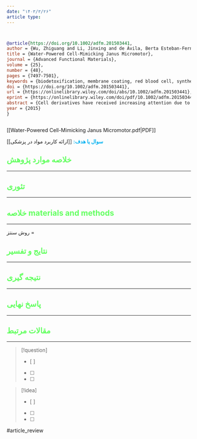 ```yaml
---
date: "۱۴۰۳/۳/۲۶"
article type:
---
```


```bibtex


@article{https://doi.org/10.1002/adfm.201503441,
author = {Wu, Zhiguang and Li, Jinxing and de Ávila, Berta Esteban-Fernández and Li, Tianlong and Gao, Weiwei and He, Qiang and Zhang, Liangfang and Wang, Joseph},
title = {Water-Powered Cell-Mimicking Janus Micromotor},
journal = {Advanced Functional Materials},
volume = {25},
number = {48},
pages = {7497-7501},
keywords = {biodetoxification, membrane coating, red blood cell, synthetic micromotor},
doi = {https://doi.org/10.1002/adfm.201503441},
url = {https://onlinelibrary.wiley.com/doi/abs/10.1002/adfm.201503441},
eprint = {https://onlinelibrary.wiley.com/doi/pdf/10.1002/adfm.201503441},
abstract = {Cell derivatives have received increasing attention due to their unique ability to mimic many of the natural properties displayed by their source cells. Integration of cell-derived natural materials with synthetic subjects can be applied toward the development of novel biomedical nano/microscale devices for a wide range of applications, including drug delivery and biodetoxification. Herein, a cell membrane functionalized magnesium-based Janus micromotor, powered by water, that mimics natural motile cells is reported. The new cell-mimicking Janus micromotor is constructed by integrating red blood cell (RBC) membranes, gold nanoparticles (AuNPs), and alginate (ALG) onto the exposed surface areas of magnesium microparticles that are partially embedded in Parafilm. The resulting RBC membrane-coated magnesium (RBC-Mg) Janus micromotors display an efficient and guided propulsion in water without any external fuel, as well as in biological (albumin-rich) media with no apparent biofouling, mimicking the movement of natural motile cells. The effective RBC membrane coating bestows the RBC-Mg Janus micromotors with unique capability for absorbing and neutralizing both biological protein toxins and nerve agent simulants. Such detoxification ability is facilitated greatly by the water-driven motion of the motors. The RBC-Mg Janus micromotors represent an exciting progress toward cell-mimicking microscale motors that hold great promise for diverse biomedical and biodefense applications.},
year = {2015}
}



```

[[Water-Powered Cell-Mimicking Janus Micromotor.pdf|PDF]]

**<span style="color:#00b0f0">سوال یا هدف:</span>**
[[ارائه کاربرد مواد در پزشکی]]


## <span style="color:#64ff61">خلاصه موارد پژوهش</span>
---

## <span style="color:#64ff61">تئوری</span>
---



## <span style="color:#64ff61">خلاصه materials and methods</span>
---

روش سنتز = 



## <span style="color:#64ff61"> نتایج و تفسیر</span>
---



## <span style="color:#64ff61">نتیجه گیری</span>
---



## <span style="color:#64ff61">پاسخ نهایی</span>
---




## <span style="color:#64ff61">مقالات مرتبط</span>
---





> [!question] 
>- [ ] 
>- [ ]  
>- [ ] 


> [!idea] 
> - [ ] 
>- [ ] 
>- [ ] 



#article_review
